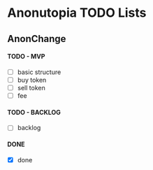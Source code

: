 # Anonutopia TODO Lists

## AnonChange

#### TODO - MVP

- [ ] basic structure
- [ ] buy token
- [ ] sell token
- [ ] fee

#### TODO - BACKLOG

- [ ] backlog

#### DONE

- [x] done
